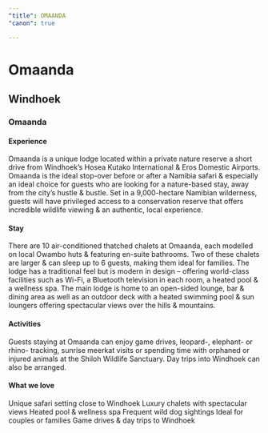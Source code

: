 ```yaml
---
"title": OMAANDA
"canon": true

---
```


# Omaanda
## Windhoek
### Omaanda

#### Experience
Omaanda is a unique lodge located within a private nature reserve a short drive from Windhoek’s Hosea Kutako International &amp; Eros Domestic Airports.
Omaanda is the ideal stop-over before or after a Namibia safari &amp; especially an ideal choice for guests who are looking for a nature-based stay, away from the city’s hustle &amp; bustle.
Set in a 9,000-hectare Namibian wilderness, guests will have privileged access to a conservation reserve that offers incredible wildlife viewing &amp; an authentic, local experience.

#### Stay
There are 10 air-conditioned thatched chalets at Omaanda, each modelled on local Owambo huts &amp; featuring en-suite bathrooms.
Two of these chalets are larger &amp; can sleep up to 6 guests, making them ideal for families.
The lodge has a traditional feel but is modern in design – offering world-class facilities such as Wi-Fi, a Bluetooth television in each room, a heated pool &amp; a wellness spa.
The main lodge is home to an open-sided lounge, bar &amp; dining area as well as an outdoor deck with a heated swimming pool &amp; sun loungers offering spectacular views over the hills &amp; mountains.

#### Activities
Guests staying at Omaanda can enjoy game drives, leopard-, elephant- or rhino- tracking, sunrise meerkat visits or spending time with orphaned or injured animals at the Shiloh Wildlife Sanctuary.
Day trips into Windhoek can also be arranged.


#### What we love
Unique safari setting close to Windhoek
Luxury chalets with spectacular views
Heated pool &amp; wellness spa
Frequent wild dog sightings
Ideal for couples or families
Game drives &amp; day trips to Windhoek